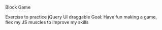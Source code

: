 Block Game

Exercise to practice jQuery UI draggable
Goal: Have fun making a game, flex my JS muscles to improve my skills